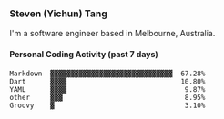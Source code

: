 ### Steven (Yichun) Tang

I'm a software engineer based in Melbourne, Australia.

#### Personal Coding Activity (past 7 days)
```
Markdown  ▓▓▓▓▓▓▓▓▓▓▓▓▓▓▓▓▓▓▓▓▓▓▓▓▓▓▓▓▓▓  67.28%
Dart      ▓▓▓▓                            10.80%
YAML      ▓▓▓▓                             9.87%
other     ▓▓▓                              8.95%
Groovy    ▓                                3.10%
```
